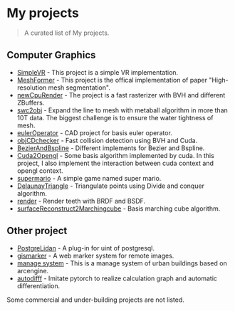# My projects

> A curated list of My projects.

## Computer Graphics

* [SimpleVR](https://github.com/lidan233/VR) - This project is a simple VR implementation. 
* [MeshFormer](https://github.com/MeshFormer/MeshFormer) - This project is the offical implementation of paper "High-resolution mesh segmentation". 
* [newCpuRender](https://github.com/lidan233/newCpuRender)  - The project is a fast rasterizer with BVH and different ZBuffers. 
* [swc2obj](https://github.com/lidan233/swc2obj) - Expand the line to mesh with metaball algorithm in more than 10T data. The biggest challenge is to ensure the water tightness of mesh.   
* [eulerOperator](https://github.com/lidan233/eulerOperator)  - CAD project for basis  euler operator. 
* [objCDchecker](https://github.com/lidan233/objCDchecker) - Fast collision detection using BVH and Cuda.
* [BezierAndBspline](https://github.com/lidan233/BezierAndBspline)  - Different implements for Bezier and Bspline. 
* [Cuda2Opengl](https://github.com/lidan233/cudaAlgorithms/tree/master/execute) - Some basis algorithm implemented by cuda. In this project, I also implement the interaction between cuda context and opengl context. 
* [supermario](https://github.com/lidan233/lidan_super_mario) - A simple game named super mario. 
* [DelaunayTriangle](https://github.com/lidan233/surfaceReconstruct1DelaunayTriangle/) - Triangulate points using Divide and conquer algorithm.
* [render](https://github.com/lidan233/render) - Render teeth with BRDF and BSDF. 
* [surfaceReconstruct2Marchingcube](https://github.com/lidan233/surfaceReconstruct2Marchingcube) - Basis marching cube algorithm. 



## Other project

* [PostgreLidan](https://github.com/lidan233/PostgreLidan) - A plug-in for uint of postgresql.  
* [gismarker](https://github.com/lidan233/web) - A web marker system for remote images.
* [manage system](https://github.com/lidan233/C---) - This is a manage system of urban buildings based on arcengine.
* [autodifff](https://github.com/lidan233/cs231n_ass1_autodifff) - Imitate pytorch to realize calculation graph and automatic differentiation.

Some commercial and under-building projects are not listed.

